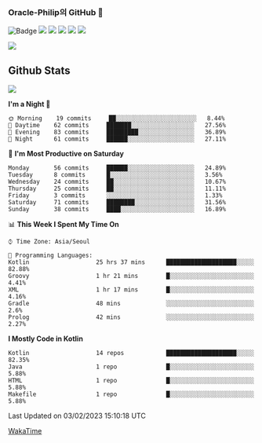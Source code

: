 ### Oracle-Philip의 GitHub 👋

![Badge](http://img.shields.io/badge/-Java-black?style=flat-square)
<img src="https://img.shields.io/badge/ -Kotlin-black?style=flat-square&logo=Kotlin&logoColor=#7F52FF"/></a>
<img src="https://img.shields.io/badge/ -Dart-black?style=flat-square&logo=Dart&logoColor=#0175C2"/></a>
<img src="https://img.shields.io/badge/ -Android-black?style=flat-square&logo=Android&logoColor=#3DDC84"/></a>
<img src="https://img.shields.io/badge/ -Flutter-black?style=flat-square&logo=Flutter&logoColor=#02569B"/></a>
<img src="https://img.shields.io/badge/ -Firebase-black?style=flat-square&logo=Firebase&logoColor=#FFCA28"/></a>

<img src="https://img.shields.io/badge/ -BLE-black?style=flat-square&logo=Bluetooth&logoColor=#0082FC"/></a>

<!--
<img src="https://img.shields.io/badge/ -STM32F103-black?style=flat-square&logo=STMicroelectronics&logoColor=#03234B"/></a>
<img src="https://img.shields.io/badge/ -Qt-black?style=flat-square&logo=Qt&logoColor=#41CD52"/></a>
-->

<!--
![Badge](http://img.shields.io/badge/-Java-black?style=flat-square)
![Badge](http://img.shields.io/badge/-Koltin-black?style=flat-square)
![Badge](http://img.shields.io/badge/-Dart-black?style=flat-square)
![Badge](http://img.shields.io/badge/-Android-black?style=flat-square)
![Badge](http://img.shields.io/badge/-Flutter-black?style=flat-square)
![Badge](http://img.shields.io/badge/-Firebase-black?style=flat-square)
-->

## Github Stats  
<div align="left"><img src="https://github-readme-stats.vercel.app/api?username=Oracle-Philip&show_icons=true&count_private=true&hide_border=true" align="center" /></div>


<!--START_SECTION:waka-->
**I'm a Night 🦉** 

```text
🌞 Morning    19 commits     ██░░░░░░░░░░░░░░░░░░░░░░░   8.44% 
🌆 Daytime    62 commits     ███████░░░░░░░░░░░░░░░░░░   27.56% 
🌃 Evening    83 commits     █████████░░░░░░░░░░░░░░░░   36.89% 
🌙 Night      61 commits     ██████░░░░░░░░░░░░░░░░░░░   27.11%

```
📅 **I'm Most Productive on Saturday** 

```text
Monday       56 commits     ██████░░░░░░░░░░░░░░░░░░░   24.89% 
Tuesday      8 commits      █░░░░░░░░░░░░░░░░░░░░░░░░   3.56% 
Wednesday    24 commits     ██░░░░░░░░░░░░░░░░░░░░░░░   10.67% 
Thursday     25 commits     ██░░░░░░░░░░░░░░░░░░░░░░░   11.11% 
Friday       3 commits      ░░░░░░░░░░░░░░░░░░░░░░░░░   1.33% 
Saturday     71 commits     ████████░░░░░░░░░░░░░░░░░   31.56% 
Sunday       38 commits     ████░░░░░░░░░░░░░░░░░░░░░   16.89%

```


📊 **This Week I Spent My Time On** 

```text
⌚︎ Time Zone: Asia/Seoul

💬 Programming Languages: 
Kotlin                   25 hrs 37 mins      ████████████████████░░░░░   82.88% 
Groovy                   1 hr 21 mins        █░░░░░░░░░░░░░░░░░░░░░░░░   4.41% 
XML                      1 hr 17 mins        █░░░░░░░░░░░░░░░░░░░░░░░░   4.16% 
Gradle                   48 mins             ░░░░░░░░░░░░░░░░░░░░░░░░░   2.6% 
Prolog                   42 mins             ░░░░░░░░░░░░░░░░░░░░░░░░░   2.27%

```

**I Mostly Code in Kotlin** 

```text
Kotlin                   14 repos            ████████████████████░░░░░   82.35% 
Java                     1 repo              █░░░░░░░░░░░░░░░░░░░░░░░░   5.88% 
HTML                     1 repo              █░░░░░░░░░░░░░░░░░░░░░░░░   5.88% 
Makefile                 1 repo              █░░░░░░░░░░░░░░░░░░░░░░░░   5.88%

```



 Last Updated on 03/02/2023 15:10:18 UTC
<!--END_SECTION:waka-->


<!--
**Oracle-Philip/Oracle-Philip** is a ✨ _special_ ✨ repository because its `README.md` (this file) appears on your GitHub profile.

Here are some ideas to get you started:

- 🔭 I’m currently working on ...
- 🌱 I’m currently learning ...
- 👯 I’m looking to collaborate on ...
- 🤔 I’m looking for help with ...
- 💬 Ask me about ...
- 📫 How to reach me: ...
- 😄 Pronouns: ...
- ⚡ Fun fact: ...
-->


[WakaTime](https://wakatime.com/dashboard)
